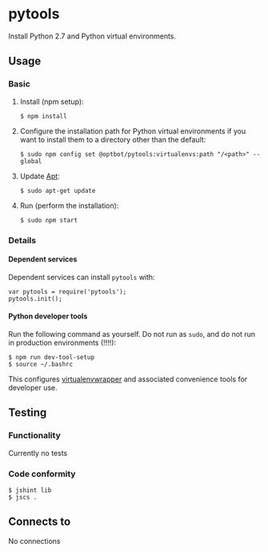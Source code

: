 pytools
===
Install Python 2.7 and Python virtual environments.

Usage
---
### Basic
1.  Install (npm setup):
    
        $ npm install

2.  Configure the installation path for Python virtual environments
    if you want to install them to a directory other than the default:

        $ sudo npm config set @optbot/pytools:virtualenvs:path "/<path>" --global

3.  Update [Apt](https://wiki.debian.org/Apt):

        $ sudo apt-get update

4.  Run (perform the installation):

        $ sudo npm start
       
### Details

#### Dependent services
Dependent services can install `pytools` with:

    var pytools = require('pytools');
    pytools.init();

#### Python developer tools

Run the following command as yourself. Do not run as `sudo`, and do
not run in production environments (!!!!):

    $ npm run dev-tool-setup
    $ source ~/.bashrc

This configures [virtualenvwrapper](http://docs.python-guide.org/en/latest/dev/virtualenvs/) and
associated convenience tools for developer use.

Testing
---
### Functionality
Currently no tests

### Code conformity
    $ jshint lib
    $ jscs .

Connects to
---
No connections
